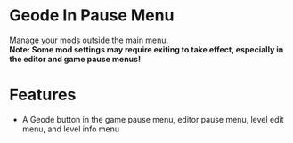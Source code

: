 # Geode In Pause Menu
Manage your mods outside the main menu.\
**Note: Some mod settings may require exiting to take effect, especially in the editor and game pause menus!**

# Features
- A Geode button in the game pause menu, editor pause menu, level edit menu, and level info menu